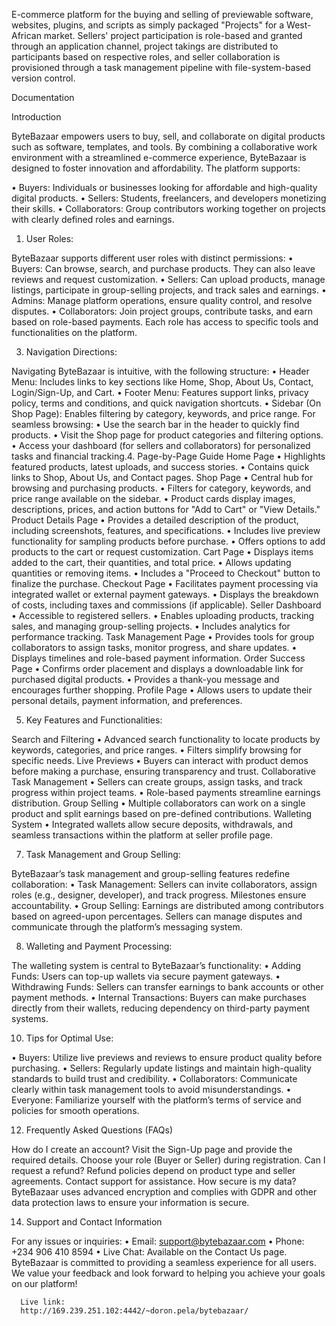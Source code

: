 E-commerce platform for the buying and selling of previewable software, websites, plugins, and scripts as simply packaged "Projects" for a West-African market. 
    Sellers' project participation is role-based and granted through an application channel, 
    project takings are distributed to participants based on respective roles,
    and seller collaboration is provisioned through a task management pipeline with file-system-based version control.


Documentation

Introduction

ByteBazaar empowers users to buy, sell, and collaborate on digital products such as software, templates, and tools. By combining a collaborative work environment with a streamlined e-commerce experience, ByteBazaar is designed to foster innovation and affordability.
The platform supports:

•	Buyers: Individuals or businesses looking for affordable and high-quality digital products.
•	Sellers: Students, freelancers, and developers monetizing their skills.
•	Collaborators: Group contributors working together on projects with clearly defined roles and earnings.

1. User Roles:
   
ByteBazaar supports different user roles with distinct permissions:
•	Buyers: Can browse, search, and purchase products. They can also leave reviews and request customization.
•	Sellers: Can upload products, manage listings, participate in group-selling projects, and track sales and earnings.
•	Admins: Manage platform operations, ensure quality control, and resolve disputes.
•	Collaborators: Join project groups, contribute tasks, and earn based on role-based payments.
Each role has access to specific tools and functionalities on the platform.

3. Navigation Directions:

Navigating ByteBazaar is intuitive, with the following structure:
•	Header Menu: Includes links to key sections like Home, Shop, About Us, Contact, Login/Sign-Up, and Cart.
•	Footer Menu: Features support links, privacy policy, terms and conditions, and quick navigation shortcuts.
•	Sidebar (On Shop Page): Enables filtering by category, keywords, and price range.
For seamless browsing:
•	Use the search bar in the header to quickly find products.
•	Visit the Shop page for product categories and filtering options.
•	Access your dashboard (for sellers and collaborators) for personalized tasks and financial tracking.4. Page-by-Page Guide
Home Page
•	Highlights featured products, latest uploads, and success stories.
•	Contains quick links to Shop, About Us, and Contact pages.
Shop Page
•	Central hub for browsing and purchasing products.
•	Filters for category, keywords, and price range available on the sidebar.
•	Product cards display images, descriptions, prices, and action buttons for "Add to Cart" or "View Details."
Product Details Page
•	Provides a detailed description of the product, including screenshots, features, and specifications.
•	Includes live preview functionality for sampling products before purchase.
•	Offers options to add products to the cart or request customization.
Cart Page
•	Displays items added to the cart, their quantities, and total price.
•	Allows updating quantities or removing items.
•	Includes a "Proceed to Checkout" button to finalize the purchase.
Checkout Page
•	Facilitates payment processing via integrated wallet or external payment gateways.
•	Displays the breakdown of costs, including taxes and commissions (if applicable).
Seller Dashboard
•	Accessible to registered sellers.
•	Enables uploading products, tracking sales, and managing group-selling projects.
•	Includes analytics for performance tracking.
Task Management Page
•	Provides tools for group collaborators to assign tasks, monitor progress, and share updates.
•	Displays timelines and role-based payment information.
Order Success Page
•	Confirms order placement and displays a downloadable link for purchased digital products.
•	Provides a thank-you message and encourages further shopping.
Profile Page
•	Allows users to update their personal details, payment information, and preferences.

5. Key Features and Functionalities:
   
Search and Filtering
•	Advanced search functionality to locate products by keywords, categories, and price ranges.
•	Filters simplify browsing for specific needs.
Live Previews
•	Buyers can interact with product demos before making a purchase, ensuring transparency and trust.
Collaborative Task Management
•	Sellers can create groups, assign tasks, and track progress within project teams.
•	Role-based payments streamline earnings distribution.
Group Selling
•	Multiple collaborators can work on a single product and split earnings based on pre-defined contributions.
Walleting System
•	Integrated wallets allow secure deposits, withdrawals, and seamless transactions within the platform at seller profile page.

7. Task Management and Group Selling:
   
ByteBazaar’s task management and group-selling features redefine collaboration:
•	Task Management: Sellers can invite collaborators, assign roles (e.g., designer, developer), and track progress. Milestones ensure accountability.
•	Group Selling: Earnings are distributed among contributors based on agreed-upon percentages. Sellers can manage disputes and communicate through the platform’s messaging system.

8. Walleting and Payment Processing:
   
The walleting system is central to ByteBazaar’s functionality:
•	Adding Funds: Users can top-up wallets via secure payment gateways.
•	Withdrawing Funds: Sellers can transfer earnings to bank accounts or other payment methods.
•	Internal Transactions: Buyers can make purchases directly from their wallets, reducing dependency on third-party payment systems.

10. Tips for Optimal Use:
    
•	Buyers: Utilize live previews and reviews to ensure product quality before purchasing.
•	Sellers: Regularly update listings and maintain high-quality standards to build trust and credibility.
•	Collaborators: Communicate clearly within task management tools to avoid misunderstandings.
•	Everyone: Familiarize yourself with the platform’s terms of service and policies for smooth operations.

12. Frequently Asked Questions (FAQs)
    
How do I create an account?
Visit the Sign-Up page and provide the required details. Choose your role (Buyer or Seller) during registration.
Can I request a refund?
Refund policies depend on product type and seller agreements. Contact support for assistance.
How secure is my data?
ByteBazaar uses advanced encryption and complies with GDPR and other data protection laws to ensure your information is secure.

14. Support and Contact Information
    
For any issues or inquiries:
•	Email: support@bytebazaar.com
•	Phone: +234 906 410 8594
•	Live Chat: Available on the Contact Us page.
ByteBazaar is committed to providing a seamless experience for all users. We value your feedback and look forward to helping you achieve your goals on our platform!

      Live link: 
      http://169.239.251.102:4442/~doron.pela/bytebazaar/ 
